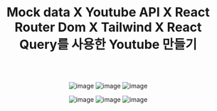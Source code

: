 <div align="center">
  
<h1>Mock data X Youtube API X React Router Dom X Tailwind X React Query를 사용한 Youtube 만들기</h1>

<br/>
<br/>

![image](https://github.com/dnjfht/react-youtube/assets/117057638/50563c68-302e-4270-b4cf-7c6cf6f3942c)
![image](https://github.com/dnjfht/react-youtube/assets/117057638/4c54db28-8ee0-4c16-aab7-249a28803553)
![image](https://github.com/dnjfht/react-youtube/assets/117057638/615f8fce-d438-4833-8565-214e5b0f4e70)

![image](https://github.com/dnjfht/react-youtube/assets/117057638/9cd5a06c-6542-43ab-95e8-fbd63b6d96c5)
![image](https://github.com/dnjfht/react-youtube/assets/117057638/3ac778d1-58b4-4b21-a4c9-4030cd389ef6)
![image](https://github.com/dnjfht/react-youtube/assets/117057638/661a8782-537e-4ab4-a17c-3ee101740763)

</div>
